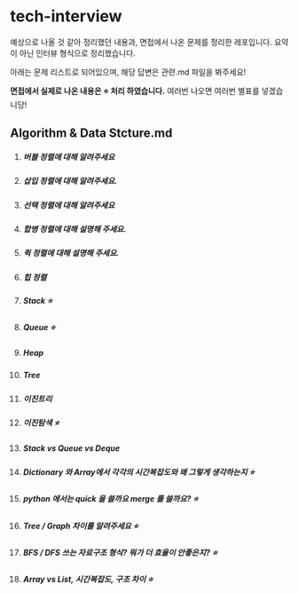 # tech-interview

예상으로 나올 것 같아 정리했던 내용과, 면접에서 나온 문제를 정리한 레포입니다. 요약이 아닌 인터뷰 형식으로 정리했습니다.

아래는 문제 리스트로 되어있으며, 해당 답변은 관련.md  파일을 봐주세요!

__면접에서 실제로 나온 내용은 ⭐️ 처리 하였습니다.__ 여러번 나오면 여러번 별표를 넣겠습니당! 

##### 

## Algorithm & Data Stcture.md

1. ##### 버블 정렬에 대해 알려주세요

2. ##### 삽입 정렬에 대해 알려주세요.

3. ##### 선택 정렬에 대해 알려주세요

4. ##### 합병 정렬에 대해 설명해 주세요. 

5. ##### 퀵 정렬에 대해 설명해 주세요.

6. ##### 힙 정렬

7. ##### Stack ⭐️

8. ##### Queue ⭐️

9. ##### Heap 

10. ##### Tree

11. ##### 이진트리

12. ##### 이진탐색 ⭐️

13. ##### Stack vs Queue vs Deque

14. ##### Dictionary 와 Array에서 각각의 시간복잡도와 왜 그렇게 생각하는지 ⭐️

15. ##### python 에서는 quick 을 쓸까요 merge 를 쓸까요? ⭐️

16. ##### Tree / Graph 차이를 알려주세요 ⭐️

17. ##### BFS / DFS 쓰는 자료구조 형식? 뭐가 더 효율이 안좋은지? ⭐️

18. ##### Array vs List, 시간복잡도, 구조 차이 ⭐️


